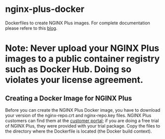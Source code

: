 # nginx-plus-docker
Dockerfiles to create NGINX Plus images. For complete documentation please refere to this [blog](https://www.nginx.com/blog/deploying-nginx-nginx-plus-docker/).

# Note: Never upload your NGINX Plus images to a public container registry such as Docker Hub. Doing so violates your license agreement.

## Creating a Docker Image for NGINX Plus


Before you can create the NGINX Plus Docker image, you have to download your version of the nginx-repo.crt and nginx-repo.key files. NGINX Plus customers can find them at the [customer portal](https://cs.nginx.com/); if you are doing a free trial of NGINX Plus, they were provided with your trial package. Copy the files to the directory where the Dockerfile is located (the Docker build context).

